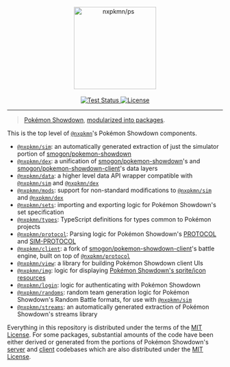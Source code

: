 <p align="center">
  <img alt="nxpkmn/ps" width="192" height="192" src="https://pkmn.cc/pokeball.png" />
  <br />
  <br />
  <a href="https://github.com/pkmn/ps/actions/workflows/test.yml">
    <img alt="Test Status" src="https://github.com/pkmn/ps/workflows/Tests/badge.svg" />
  </a>
  <a href="https://github.com/pkmn/ps/blob/master/LICENSE">
    <img alt="License" src="https://img.shields.io/badge/License-MIT-blue.svg" />
  </a>
</p>
<hr />

> [Pokémon Showdown](https://pokemonshowdown.com), [modularized into
> packages](https://pkmn.cc/modular-ps).

This is the top level of [`@nxpkmn`](https://pkmn.cc/@nxpkmn/)'s Pokémon Showdown components.

- [`@nxpkmn/sim`](sim): an automatically generated extraction of just the simulator portion of
  [smogon/pokemon-showdown](https://github.com/smogon/pokemon-showdown)
- [`@nxpkmn/dex`](dex): a unification of
  [smogon/pokemon-showdown](https://github.com/smogon/pokemon-showdown)'s and
  [smogon/pokemon-showdown-client](https://github.com/smogon/pokemon-showdown-client)'s data layers
- [`@nxpkmn/data`](data): a higher level data API wrapper compatible with [`@nxpkmn/sim`](sim) and
  [`@nxpkmn/dex`](dex)
- [`@nxpkmn/mods`](mods): support for non-standard modifications to [`@nxpkmn/sim`](sim) and
  [`@nxpkmn/dex`](dex)
- [`@nxpkmn/sets`](sets): importing and exporting logic for Pokémon Showdown's set specification
- [`@nxpkmn/types`](types): TypeScript definitions for types common to Pokémon projects
- [`@nxpkmn/protocol`](protocol): Parsing logic for Pokémon Showdown's
  [PROTOCOL](https://github.com/smogon/pokemon-showdown/blob/master/PROTOCOL.md) and
  [SIM-PROTOCOL](https://github.com/smogon/pokemon-showdown/blob/master/sim/SIM-PROTOCOL.md)
- [`@nxpkmn/client`](client): a fork of
  [smogon/pokemon-showdown-client](https://github.com/smogon/pokemon-showdown-client)'s battle
  engine, built on top of [`@nxpkmn/protocol`](protocol)
- [`@nxpkmn/view`](view): a library for building Pokémon Showdown client UIs
- [`@nxpkmn/img`](img): logic for displaying [Pokémon Showdown's sprite/icon
  resources](https://github.com/smogon/sprites)
- [`@nxpkmn/login`](login): logic for authenticating with Pokémon Showdown
- [`@nxpkmn/randoms`](randoms): random team generation logic for Pokémon Showdown's Random Battle
  formats, for use with [`@nxpkmn/sim`](sim)
- [`@nxpkmn/streams`](streams): an automatically generated extraction of Pokémon Showdown's streams
  library

Everything in this repository is distributed under the terms of the [MIT License](LICENSE). For
some packages, substantial amounts of the code have been either derived or generated from the
portions of Pokémon Showdown's [server](https://github.com/smogon/pokemon-showdown) and
[client](https://github.com/smogon/pokemon-showdown-client) codebases  which are also distributed
under the [MIT License](https://github.com/smogon/pokemon-showdown/blob/master/LICENSE).
